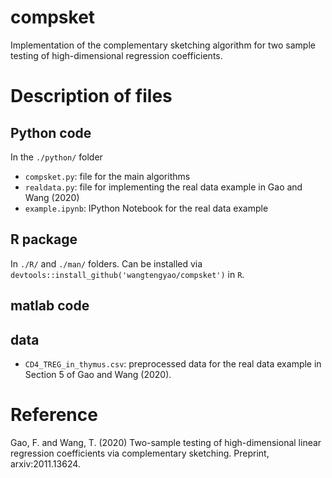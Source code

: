 # compsket
Implementation of the complementary sketching algorithm for two sample testing of high-dimensional regression coefficients. 

# Description of files
## Python code
In the `./python/` folder
* `compsket.py`: file for the main algorithms
* `realdata.py`: file for implementing the real data example in Gao and Wang (2020)
* `example.ipynb`: IPython Notebook for the real data example
## R package
In `./R/` and `./man/` folders. Can be installed via `devtools::install_github('wangtengyao/compsket')` in `R`.
## matlab code 

## data
* `CD4_TREG_in_thymus.csv`: preprocessed data for the real data example in Section 5 of Gao and Wang (2020). 

# Reference
Gao, F. and Wang, T. (2020) Two-sample testing of high-dimensional linear regression coefficients via complementary sketching. Preprint, arxiv:2011.13624.
